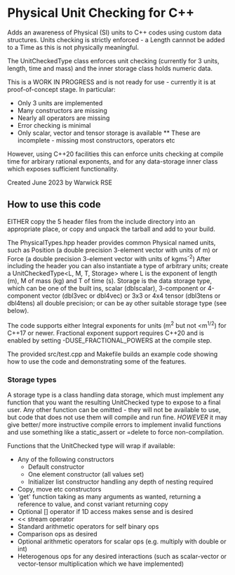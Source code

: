 # Physical Unit Checking for C++

Adds an awareness of Physical (SI) units to C++ codes using custom data
structures. Units checking is strictly enforced - a Length cannnot be added to
a Time as this is not physically meaningful.

The UnitCheckedType class enforces unit checking (currently for 3 units, length,
time and mass) and the inner storage class holds numeric data.

This is a WORK IN PROGRESS and is not ready for use - currently it
is at proof-of-concept stage.
In particular:
* Only 3 units are implemented
* Many constructors are missing
* Nearly all operators are missing
* Error checking is minimal
* Only scalar, vector and tensor storage is available
** These are incomplete - missing most constructors, operators etc

However, using C++20 facilities this can enforce units checking at compile time
for arbirary rational exponents, and for any data-storage inner class which exposes
sufficient functionality.

Created June 2023 by Warwick RSE
## How to use this code
EITHER copy the 5 header files from the include directory into an appropriate place, or copy and unpack the tarball and add to your build. 

The PhysicalTypes.hpp header provides common Physical named units, such as Position (a double precision 3-element vector with units of m) or Force (a double precision 3-element vector with units of kgms<sup>-2</sup>)
After including the header you can also instantiate a type of arbitrary units; create a UnitCheckedType\<L, M, T, Storage\> where L is the exponent of length (m), M of mass (kg) and T of time (s). Storage is the data storage type, which can be one of the built ins, scalar (dblscalar), 3-component or 4-component vector (dbl3vec or dbl4vec) or 3x3 or 4x4 tensor (dbl3tens or dbl4tens) all double precision; or can be ay other suitable storage type (see below). 

The code supports either Integral exponents for units (m<sup>2</sup> but not <m<sup>1/2</sup>) for C++17 or newer. Fractional exponent support requires C++20 and is enabled by setting -DUSE\_FRACTIONAL\_POWERS at the compile step. 

The provided src/test.cpp and Makefile builds an example code showing how to use the code and demonstrating some of the features.


### Storage types
A storage type is a class handling data storage, which must implement any function that you want the resulting UnitChecked type to expose to a final user. Any other function can be omitted - they will not be available to use, but code that does not use them will compile and run fine. _HOWEVER_ it may give better/ more instructive compile errors to implement invalid functions and use something like a static\_assert or =delete to force non-compilation. 

Functions that the UnitChecked type will wrap if available:
* Any of the following constructors
    * Default constructor
    * One element constructor (all values set)
    * Initializer list constructor handling any depth of nesting required
* Copy, move etc constructors
* 'get' function taking as many arguments as wanted, returning a reference to value, and const variant returning copy
* Optional [] operator if 1D access makes sense and is desired
* << stream operator
* Standard arithmetic operators for self binary ops
* Comparison ops as desired
* Optional arithmetic operators for scalar ops (e.g. multiply with double or int)
* Heterogenous ops for any desired interactions (such as scalar-vector or vector-tensor multiplication which we have implemented)


